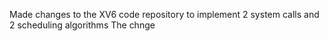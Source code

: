 Made changes to the XV6 code repository to implement 2 system calls and 2 scheduling algorithms
The chnge
